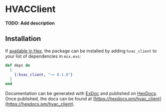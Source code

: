 # HVACClient

**TODO: Add description**

## Installation

If [available in Hex](https://hex.pm/docs/publish), the package can be installed
by adding `hvac_client` to your list of dependencies in `mix.exs`:

```elixir
def deps do
  [
    {:hvac_client, "~> 0.1.0"}
  ]
end
```

Documentation can be generated with [ExDoc](https://github.com/elixir-lang/ex_doc)
and published on [HexDocs](https://hexdocs.pm). Once published, the docs can
be found at [https://hexdocs.pm/hvac_client](https://hexdocs.pm/hvac_client).

